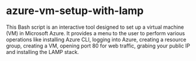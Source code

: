 # azure-vm-setup-with-lamp
This Bash script is an interactive tool designed to set up a virtual machine (VM) in Microsoft Azure. It provides a menu to the user to perform various operations like installing Azure CLI, logging into Azure, creating a resource group, creating a VM, opening port 80 for web traffic, grabing your public IP and installing the LAMP stack. 
